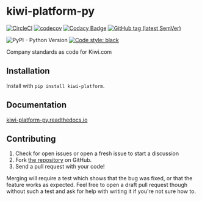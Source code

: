 # kiwi-platform-py

[![CircleCI](https://circleci.com/gh/kiwicom/kiwi-platform-py.svg?style=svg)](https://circleci.com/gh/kiwicom/kiwi-platform-py)
[![codecov](https://codecov.io/gh/kiwicom/kiwi-platform-py/branch/master/graph/badge.svg)](https://codecov.io/gh/kiwicom/kiwi-platform-py)
[![Codacy Badge](https://api.codacy.com/project/badge/Grade/7594931404704cdc88d214f6b8898735)](https://www.codacy.com/app/bence/kiwi-platform-py?utm_source=github.com&utm_medium=referral&utm_content=kiwicom/kiwi-platform-py&utm_campaign=Badge_Grade)
[![GitHub tag (latest SemVer)](https://img.shields.io/github/tag/kiwicom/kiwi-platform-py.svg)](https://github.com/kiwicom/kiwi-platform-py/tags)

![PyPI - Python Version](https://img.shields.io/pypi/pyversions/kiwi-platform.svg)
[![Code style: black](https://img.shields.io/badge/code%20style-black-black.svg)](https://github.com/ambv/black)

Company standards as code for Kiwi.com

## Installation

Install with `pip install kiwi-platform`.

## Documentation

[kiwi-platform-py.readthedocs.io](https://kiwi-platform-py.readthedocs.io/en/latest/)

## Contributing

1. Check for open issues or open a fresh issue to start a discussion
2. Fork [the repository](https://github.com/kiwicom/kiwi-platform-py) on GitHub.
3. Send a pull request with your code!

Merging will require a test which shows that the bug was fixed,
or that the feature works as expected.
Feel free to open a draft pull request though without such a test
and ask for help with writing it if you're not sure how to.
